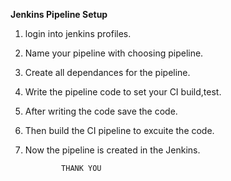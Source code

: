 **Jenkins Pipeline Setup**

1) login into jenkins profiles.
2) Name your pipeline with choosing pipeline.
3) Create all dependances for the pipeline.
4) Write the pipeline code to set your CI build,test.
5) After writing the code save the code.
6) Then build the CI pipeline to excuite the code.
7) Now the pipeline is created in the Jenkins.

               THANK YOU